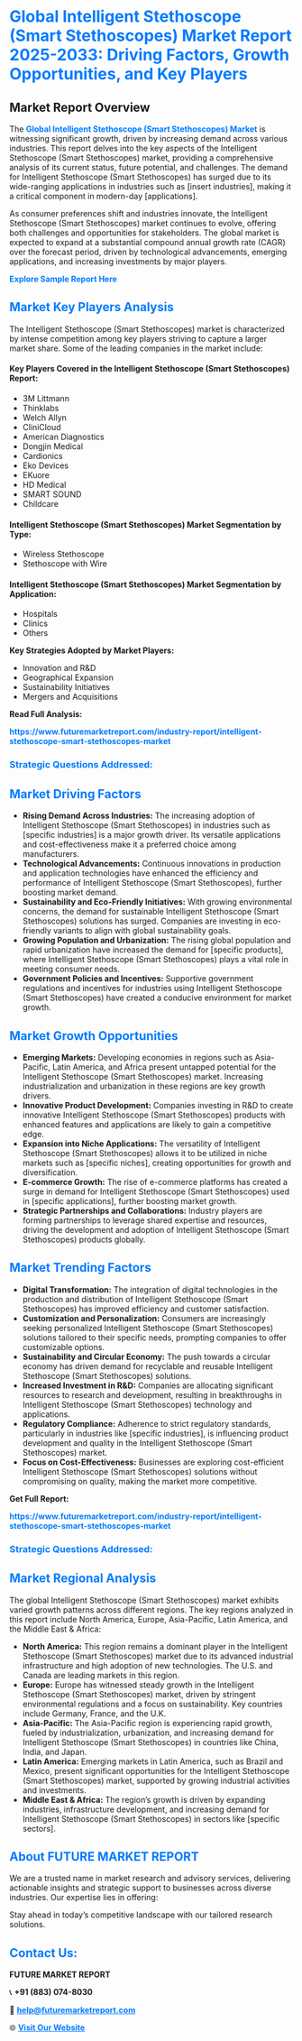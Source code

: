 <h1 style="color: #007BFF;">Global Intelligent Stethoscope (Smart Stethoscopes) Market Report 2025-2033: Driving Factors, Growth Opportunities, and Key Players</h1>

<section id="overview">
<h2>Market Report Overview</h2>
<p>The <a href="https://www.futuremarketreport.com/industry-report/intelligent-stethoscope-smart-stethoscopes-market" style="color: #007BFF; text-decoration: none;"><strong>Global Intelligent Stethoscope (Smart Stethoscopes) Market</strong></a> is witnessing significant growth, driven by increasing demand across various industries. This report delves into the key aspects of the Intelligent Stethoscope (Smart Stethoscopes) market, providing a comprehensive analysis of its current status, future potential, and challenges. The demand for Intelligent Stethoscope (Smart Stethoscopes) has surged due to its wide-ranging applications in industries such as [insert industries], making it a critical component in modern-day [applications].</p>
<p>As consumer preferences shift and industries innovate, the Intelligent Stethoscope (Smart Stethoscopes) market continues to evolve, offering both challenges and opportunities for stakeholders. The global market is expected to expand at a substantial compound annual growth rate (CAGR) over the forecast period, driven by technological advancements, emerging applications, and increasing investments by major players.</p>
</section>

<section id="overview">
<p><a href="https://www.futuremarketreport.com/request-sample/reportId=104242" style="color: #007BFF; text-decoration: none;"><strong>Explore Sample Report Here</strong></a></p>
</section>

<section id="key-players">
<h2 style="color: #007BFF;">Market Key Players Analysis</h2>
<p>The Intelligent Stethoscope (Smart Stethoscopes) market is characterized by intense competition among key players striving to capture a larger market share. Some of the leading companies in the market include:</p>
<h4>Key Players Covered in the Intelligent Stethoscope (Smart Stethoscopes) Report:</h4>
<ul><li>3M Littmann</li><li>Thinklabs</li><li>Welch Allyn</li><li>CliniCloud</li><li>American Diagnostics</li><li>Dongjin Medical</li><li>Cardionics</li><li>Eko Devices</li><li>EKuore</li><li>HD Medical</li><li>SMART SOUND</li><li>Childcare</li></ul>
<h4>Intelligent Stethoscope (Smart Stethoscopes) Market Segmentation by Type:</h4>
<ul><li>Wireless Stethoscope</li><li>Stethoscope with Wire</li></ul>

<h4>Intelligent Stethoscope (Smart Stethoscopes) Market Segmentation by Application:</h4>
<ul><li>Hospitals</li><li>Clinics</li><li>Others</li></ul>
<p><strong>Key Strategies Adopted by Market Players:</strong></p>
<ul>
<li>Innovation and R&D</li>
<li>Geographical Expansion</li>
<li>Sustainability Initiatives</li>
<li>Mergers and Acquisitions</li>
</ul>
</section>

<section>
<p><strong>Read Full Analysis: </strong></p><a href="https://www.futuremarketreport.com/industry-report/intelligent-stethoscope-smart-stethoscopes-market" style="color: #007BFF; text-decoration: none;"><strong>https://www.futuremarketreport.com/industry-report/intelligent-stethoscope-smart-stethoscopes-market</strong></a>
<h3 style="color: #007BFF;">Strategic Questions Addressed:</h3>
</section>

<section id="driving-factors">
<h2 style="color: #007BFF;">Market Driving Factors</h2>
<ul>
<li><strong>Rising Demand Across Industries:</strong> The increasing adoption of Intelligent Stethoscope (Smart Stethoscopes) in industries such as [specific industries] is a major growth driver. Its versatile applications and cost-effectiveness make it a preferred choice among manufacturers.</li>
<li><strong>Technological Advancements:</strong> Continuous innovations in production and application technologies have enhanced the efficiency and performance of Intelligent Stethoscope (Smart Stethoscopes), further boosting market demand.</li>
<li><strong>Sustainability and Eco-Friendly Initiatives:</strong> With growing environmental concerns, the demand for sustainable Intelligent Stethoscope (Smart Stethoscopes) solutions has surged. Companies are investing in eco-friendly variants to align with global sustainability goals.</li>
<li><strong>Growing Population and Urbanization:</strong> The rising global population and rapid urbanization have increased the demand for [specific products], where Intelligent Stethoscope (Smart Stethoscopes) plays a vital role in meeting consumer needs.</li>
<li><strong>Government Policies and Incentives:</strong> Supportive government regulations and incentives for industries using Intelligent Stethoscope (Smart Stethoscopes) have created a conducive environment for market growth.</li>
</ul>
</section>

<section id="growth-opportunities">
<h2 style="color: #007BFF;">Market Growth Opportunities</h2>
<ul>
<li><strong>Emerging Markets:</strong> Developing economies in regions such as Asia-Pacific, Latin America, and Africa present untapped potential for the Intelligent Stethoscope (Smart Stethoscopes) market. Increasing industrialization and urbanization in these regions are key growth drivers.</li>
<li><strong>Innovative Product Development:</strong> Companies investing in R&D to create innovative Intelligent Stethoscope (Smart Stethoscopes) products with enhanced features and applications are likely to gain a competitive edge.</li>
<li><strong>Expansion into Niche Applications:</strong> The versatility of Intelligent Stethoscope (Smart Stethoscopes) allows it to be utilized in niche markets such as [specific niches], creating opportunities for growth and diversification.</li>
<li><strong>E-commerce Growth:</strong> The rise of e-commerce platforms has created a surge in demand for Intelligent Stethoscope (Smart Stethoscopes) used in [specific applications], further boosting market growth.</li>
<li><strong>Strategic Partnerships and Collaborations:</strong> Industry players are forming partnerships to leverage shared expertise and resources, driving the development and adoption of Intelligent Stethoscope (Smart Stethoscopes) products globally.</li>
</ul>
</section>

<section id="trending-factors">
<h2 style="color: #007BFF;">Market Trending Factors</h2>
<ul>
<li><strong>Digital Transformation:</strong> The integration of digital technologies in the production and distribution of Intelligent Stethoscope (Smart Stethoscopes) has improved efficiency and customer satisfaction.</li>
<li><strong>Customization and Personalization:</strong> Consumers are increasingly seeking personalized Intelligent Stethoscope (Smart Stethoscopes) solutions tailored to their specific needs, prompting companies to offer customizable options.</li>
<li><strong>Sustainability and Circular Economy:</strong> The push towards a circular economy has driven demand for recyclable and reusable Intelligent Stethoscope (Smart Stethoscopes) solutions.</li>
<li><strong>Increased Investment in R&D:</strong> Companies are allocating significant resources to research and development, resulting in breakthroughs in Intelligent Stethoscope (Smart Stethoscopes) technology and applications.</li>
<li><strong>Regulatory Compliance:</strong> Adherence to strict regulatory standards, particularly in industries like [specific industries], is influencing product development and quality in the Intelligent Stethoscope (Smart Stethoscopes) market.</li>
<li><strong>Focus on Cost-Effectiveness:</strong> Businesses are exploring cost-efficient Intelligent Stethoscope (Smart Stethoscopes) solutions without compromising on quality, making the market more competitive.</li>
</ul>
</section>

<section>
<p><strong>Get Full Report: </strong></p><a href="https://www.futuremarketreport.com/industry-report/intelligent-stethoscope-smart-stethoscopes-market" style="color: #007BFF; text-decoration: none;"><strong>https://www.futuremarketreport.com/industry-report/intelligent-stethoscope-smart-stethoscopes-market</strong></a>
<h3 style="color: #007BFF;">Strategic Questions Addressed:</h3>
</section>


<section id="regional-analysis">
<h2 style="color: #007BFF;">Market Regional Analysis</h2>
<p>The global Intelligent Stethoscope (Smart Stethoscopes) market exhibits varied growth patterns across different regions. The key regions analyzed in this report include North America, Europe, Asia-Pacific, Latin America, and the Middle East & Africa:</p>
<ul>
<li><strong>North America:</strong> This region remains a dominant player in the Intelligent Stethoscope (Smart Stethoscopes) market due to its advanced industrial infrastructure and high adoption of new technologies. The U.S. and Canada are leading markets in this region.</li>
<li><strong>Europe:</strong> Europe has witnessed steady growth in the Intelligent Stethoscope (Smart Stethoscopes) market, driven by stringent environmental regulations and a focus on sustainability. Key countries include Germany, France, and the U.K.</li>
<li><strong>Asia-Pacific:</strong> The Asia-Pacific region is experiencing rapid growth, fueled by industrialization, urbanization, and increasing demand for Intelligent Stethoscope (Smart Stethoscopes) in countries like China, India, and Japan.</li>
<li><strong>Latin America:</strong> Emerging markets in Latin America, such as Brazil and Mexico, present significant opportunities for the Intelligent Stethoscope (Smart Stethoscopes) market, supported by growing industrial activities and investments.</li>
<li><strong>Middle East & Africa:</strong> The region’s growth is driven by expanding industries, infrastructure development, and increasing demand for Intelligent Stethoscope (Smart Stethoscopes) in sectors like [specific sectors].</li>
</ul>
</section>

<footer>
<h2 style="color: #007BFF;">About FUTURE MARKET REPORT</h2>
<p>We are a trusted name in market research and advisory services, delivering actionable insights and strategic support to businesses across diverse industries. Our expertise lies in offering:</p>

<p>Stay ahead in today’s competitive landscape with our tailored research solutions.</p>

<h2 style="color: #007BFF;">Contact Us:</h2>
<p><strong>FUTURE MARKET REPORT</strong></p>
<p>📞 <strong>+91 (883) 074-8030</strong></p>
<p>📧 <strong><a href="mailto:help@futuremarketreport.com" style="color: #007BFF;">help@futuremarketreport.com</a></strong></p>
<p>🌐 <strong><a href="https://www.futuremarketreport.com/" style="color: #007BFF;">Visit Our Website</a></strong></p>
</footer>